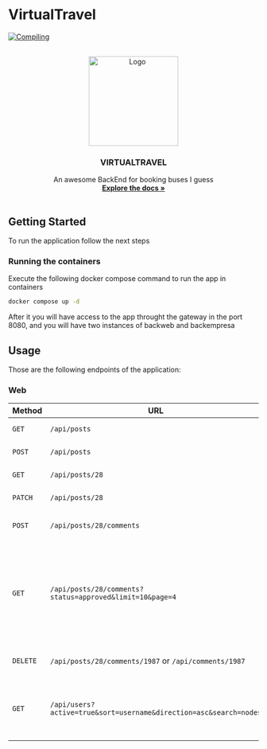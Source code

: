 # VirtualTravel
[![Compiling](https://github.com/K-Amir/virtualtravel/actions/workflows/maven.yml/badge.svg)](https://github.com/K-Amir/virtualtravel/actions/workflows/maven.yml)

<br />
<div align="center">
  <a href="#">
    <img src="https://sc04.alicdn.com/kf/UTB8VHyqoL2JXKJkSanr7613lVXaw.png" width="180" alt="Logo" >
  </a>
  <h3 align="center">VIRTUALTRAVEL</h3>
  <p align="center">
    An awesome BackEnd for booking buses I guess
    <br />
    <a href="#"><strong>Explore the docs »</strong></a>
    <br />
    <br />
  </p>
</div>


## Getting Started

To run the application follow the next steps

### Running the containers

Execute the following docker compose command to run the app in containers
  ```sh
  docker compose up -d
  ```
After it you will have  access to the app throught the gateway in the port 8080, and you will have two instances of backweb and backempresa

## Usage

Those are the following endpoints of the application:

### Web

| Method   | URL                                      | Description                              |
| -------- | ---------------------------------------- | ---------------------------------------- |
| `GET`    | `/api/posts`                             | Retrieve all posts.                      |
| `POST`   | `/api/posts`                             | Create a new post.                       |
| `GET`    | `/api/posts/28`                          | Retrieve post #28.                       |
| `PATCH`  | `/api/posts/28`                          | Update data in post #28.                 |
| `POST`   | `/api/posts/28/comments`                 | Add comment to post #28.                 |
| `GET`    | `/api/posts/28/comments?status=approved&limit=10&page=4` | Retrieve page 4 of the comments for post #28 which are approved, with 10 comments per page. |
| `DELETE` | `/api/posts/28/comments/1987` or `/api/comments/1987` | Delete comment #1987.                    |
| `GET`    | `/api/users?active=true&sort=username&direction=asc&search=nodes` | Search for "nodes" in active users, sorted  by username ascendingly. |

